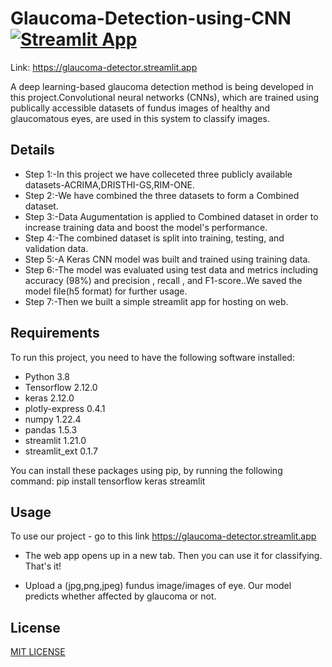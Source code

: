 # Glaucoma-Detection-using-CNN [![Streamlit App](https://static.streamlit.io/badges/streamlit_badge_black_white.svg)](https://glaucoma-detector.streamlit.app)

Link: https://glaucoma-detector.streamlit.app

A deep learning-based glaucoma detection method is being developed in this project.Convolutional neural networks (CNNs), which are trained using publically accessible datasets of fundus images of healthy and glaucomatous eyes, are used in this system to classify images.

## Details
* Step 1:-In this project we have colleceted three publicly available datasets-ACRIMA,DRISTHI-GS,RIM-ONE.
* Step 2:-We have combined the three datasets to form a Combined dataset.
* Step 3:-Data Augumentation is applied to Combined dataset in order to increase training data and boost the model's performance.
* Step 4:-The combined dataset is split into training, testing, and validation data.
* Step 5:-A Keras CNN model was built and trained using training data.
* Step 6:-The model was evaluated using test data and metrics including accuracy (98%) and precision , recall , and F1-score..We saved the model file(h5 format) for further usage.
* Step 7:-Then we built a simple streamlit app for hosting on web.

## Requirements
To run this project, you need to have the following software installed:
* Python 3.8
* Tensorflow 2.12.0
* keras 2.12.0
* plotly-express 0.4.1
* numpy 1.22.4
* pandas 1.5.3
* streamlit 1.21.0
* streamlit_ext 0.1.7

You can install these packages using pip, by running the following command:
pip install tensorflow keras streamlit 

## Usage
To use our project - go to this link https://glaucoma-detector.streamlit.app

* The web app opens up in a new tab. Then you can use it for classifying. That's it!

* Upload a (jpg,png,jpeg) fundus image/images of eye. Our model predicts whether affected by glaucoma or not.

## License
[MIT LICENSE](https://github.com/SaiHitesh16/Glaucoma-Detection-using-CNN/blob/main/LICENSE)
